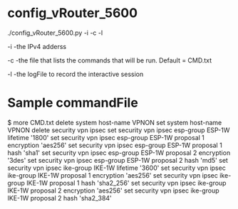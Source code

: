 # config_vRouter_5600

./config_vRouter_5600.py -i <targetIp> -c <commandFile> -l <logFile>

   -i      -the IPv4 adderss
   
   -c      -the file that lists the commands that will be run. Default = CMD.txt
   
   -l      -the logFile to record the interactive session
   

# Sample commandFile

$ more CMD.txt
delete system host-name VPNON
set system host-name VPNON
delete security vpn ipsec
set security vpn ipsec esp-group ESP-1W lifetime '1800'
set security vpn ipsec esp-group ESP-1W proposal 1 encryption 'aes256'
set security vpn ipsec esp-group ESP-1W proposal 1 hash 'sha1'
set security vpn ipsec esp-group ESP-1W proposal 2 encryption '3des'
set security vpn ipsec esp-group ESP-1W proposal 2 hash 'md5'
set security vpn ipsec ike-group IKE-1W lifetime '3600'
set security vpn ipsec ike-group IKE-1W proposal 1 encryption 'aes256'
set security vpn ipsec ike-group IKE-1W proposal 1 hash 'sha2_256'
set security vpn ipsec ike-group IKE-1W proposal 2 encryption 'aes256'
set security vpn ipsec ike-group IKE-1W proposal 2 hash 'sha2_384'
